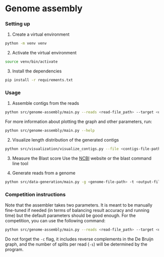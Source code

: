 # Genome assembly

### Setting up
1. Create a virtual environment
```sh
python -m venv venv
```

2. Activate the virtual environment
```sh
source venv/bin/activate
```

3. Install the dependencies
```sh
pip install -r requirements.txt
```

### Usage
1. Assemble contigs from the reads
```sh
python src/genome-assembly/main.py --reads <read-file_path> --target <output-file-path> [-s <number of splits>] [-c]
```

For more information about plotting the graph and other parameters, run:
```sh
python src/genome-assembly/main.py --help
```

2. Visualize length distribution of the generated contigs
```sh
python src/visualization/visualize_contigs.py --file <contigs-file-path>
```

3. Measure the Blast score
Use the [NCBI](https://blast.ncbi.nlm.nih.gov/Blast.cgi) website or the blast command line tool

4. Generate reads from a genome
```sh
python src/data-generation/main.py -g <genome-file-path> -t <output-file-path> -r <read-size> -e <error-probability>
```

### Competition instructions
Note that the assembler takes two parameters. It is meant to be manually fine-tuned if needed (in terms of balancing result accuracy and running time) but the default parameters should be good enough.
For the competition, you can use the following command:
```sh
python src/genome-assembly/main.py --reads <read-file_path> --target <output-file-path> -c
```
Do not forget the `-c` flag, it includes reverse complements in the De Bruijn graph, and the number of splits per read (`-s`) will be determined by the program.
